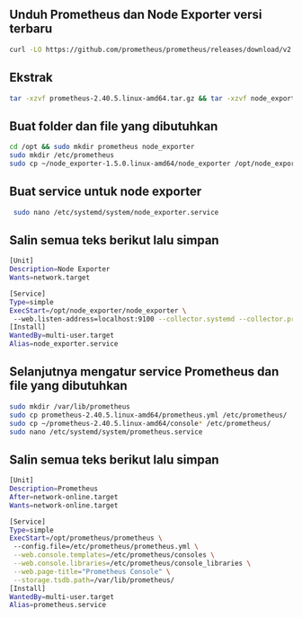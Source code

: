 ## Unduh Prometheus dan Node Exporter versi terbaru
```bash
curl -LO https://github.com/prometheus/prometheus/releases/download/v2.40.5/prometheus-2.40.5.linux-amd64.tar.gz && curl -LO https://github.com/prometheus/node_exporter/releases/download/v1.5.0/node_exporter-1.5.0.linux-amd64.tar.gz
```
## Ekstrak
```bash
tar -xzvf prometheus-2.40.5.linux-amd64.tar.gz && tar -xzvf node_exporter-1.5.0.linux-amd64.tar.gz
```
## Buat folder dan file yang dibutuhkan
```bash
cd /opt && sudo mkdir prometheus node_exporter
sudo mkdir /etc/prometheus
sudo cp ~/node_exporter-1.5.0.linux-amd64/node_exporter /opt/node_exporter/
```
## Buat service untuk node exporter
```bash
 sudo nano /etc/systemd/system/node_exporter.service
```
## Salin semua teks berikut lalu simpan
```bash
[Unit]
Description=Node Exporter
Wants=network.target

[Service]
Type=simple
ExecStart=/opt/node_exporter/node_exporter \
 --web.listen-address=localhost:9100 --collector.systemd --collector.processes
[Install]
WantedBy=multi-user.target
Alias=node_exporter.service
```
## Selanjutnya mengatur service Prometheus dan file yang dibutuhkan
```bash
sudo mkdir /var/lib/prometheus
sudo cp prometheus-2.40.5.linux-amd64/prometheus.yml /etc/prometheus/
sudo cp ~/prometheus-2.40.5.linux-amd64/console* /etc/prometheus/
sudo nano /etc/systemd/system/prometheus.service
```
## Salin semua teks berikut lalu simpan
```bash
[Unit]
Description=Prometheus
After=network-online.target
Wants=network-online.target

[Service]
Type=simple
ExecStart=/opt/prometheus/prometheus \
 --config.file=/etc/prometheus/prometheus.yml \
 --web.console.templates=/etc/prometheus/consoles \
 --web.console.libraries=/etc/prometheus/console_libraries \
 --web.page-title="Prometheus Console" \
 --storage.tsdb.path=/var/lib/prometheus/
[Install]
WantedBy=multi-user.target
Alias=prometheus.service
```
